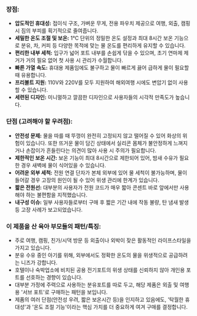 ### **장점:**

- **압도적인 휴대성:** 접이식 구조, 가벼운 무게, 전용 파우치 제공으로 여행, 외출, 캠핑 시 짐의 부피를 획기적으로 줄여줍니다.
- **세밀한 온도 조절 및 보온:** 1℃ 단위의 정밀한 온도 설정과 최대 8시간 보온 기능으로 분유, 차, 커피 등 다양한 목적에 맞는 물 온도를 편리하게 유지할 수 있습니다.
- **편리한 내부 세척:** 입구가 넓어 포트 내부를 손쉽게 닦을 수 있으며, 초기 연마제 제거가 거의 필요 없어 첫 사용 시 관리가 수월합니다.
- **빠른 가열 속도:** 휴대용 제품임에도 불구하고 물이 빠르게 끓어 급하게 물이 필요할 때 유용합니다.
- **프리볼트 지원:** 110V와 220V를 모두 지원하여 해외여행 시에도 변압기 없이 사용할 수 있습니다.
- **세련된 디자인:** 미니멀하고 깔끔한 디자인으로 사용자들의 시각적 만족도가 높습니다.

### **단점 (고려해야 할 우려점):**

- **안전성 문제:** 물을 따를 때 뚜껑이 완전히 고정되지 않고 떨어질 수 있어 화상의 위험이 있습니다. 또한 뜨거운 물이 담긴 상태에서 실리콘 몸체가 불안정하게 느껴지거나 손잡이가 흔들린다는 의견이 많아 사용 시 주의가 필요합니다.
- **제한적인 보온 시간:** 보온 기능이 최대 8시간으로 제한되어 있어, 밤새 수유가 필요한 경우 새벽에 물이 식어있을 수 있습니다.
- **어려운 외부 세척:** 전원 연결 단자가 본체 외부에 있어 물 세척이 불가능하며, 물이 들어갈 경우 고장의 원인이 될 수 있어 위생 관리에 한계가 있습니다.
- **짧은 전원선:** 대부분의 사용자가 전원 코드가 매우 짧아 콘센트 바로 앞에서만 사용해야 하는 불편함을 지적했습니다.
- **내구성 이슈:** 일부 사용자들로부터 구매 후 짧은 기간 내에 작동 불량, 탄 냄새 발생 등 고장 사례가 보고되었습니다.

### **이 제품을 산 육아 부모들의 패턴/특징:**

- 주로 여행, 캠핑, 친가/시댁 방문 등 외출이나 외박이 잦은 활동적인 라이프스타일을 가지고 있습니다.
- 분유 수유 중인 아기를 위해, 외부에서도 정확한 온도의 물을 위생적으로 공급하려는 니즈가 강합니다.
- 호텔이나 숙박업소에 비치된 공용 전기포트의 위생 상태를 신뢰하지 않아 개인용 포트를 선호하는 경향이 있습니다.
- 대부분 가정에 주력으로 사용하는 분유포트를 따로 두고, 해당 제품은 외출 및 여행용 '서브 포트'로 구매하는 패턴을 보입니다.
- 제품의 여러 단점(안전성 우려, 짧은 보온시간 등)을 인지하고 있음에도, '탁월한 휴대성'과 '온도 조절 기능'이라는 핵심 가치를 더 중요하게 여겨 구매를 결정합니다.

